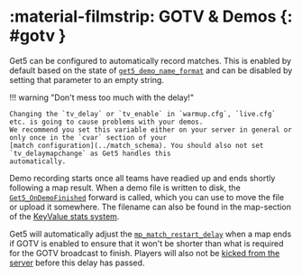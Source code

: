 # :material-filmstrip: GOTV & Demos {: #gotv }

Get5 can be configured to automatically record matches. This is enabled by default based on the state
of [`get5_demo_name_format`](../configuration/#get5_demo_name_format) and can be disabled by setting that parameter to
an empty string.

!!! warning "Don't mess too much with the delay!"

    Changing the `tv_delay` or `tv_enable` in `warmup.cfg`, `live.cfg` etc. is going to cause problems with your demos.
    We recommend you set this variable either on your server in general or only once in the `cvar` section of your
    [match configuration](../match_schema). You should also not set `tv_delaymapchange` as Get5 handles this
    automatically.

Demo recording starts once all teams have readied up and ends shortly following a map result. When a demo file is
written to disk, the [`Get5_OnDemoFinished`](events_and_forwards.md) forward is called, which you can use to move the
file or upload it somewhere. The filename can also be found in the map-section of the
[KeyValue stats system](../stats_system/#keyvalue).

Get5 will automatically adjust the [`mp_match_restart_delay`](https://totalcsgo.com/command/mpmatchrestartdelay) when a
map ends if GOTV is enabled to ensure that it won't be shorter than what is required for the GOTV broadcast to finish.
Players will also not be [kicked from the server](../configuration/#get5_kick_when_no_match_loaded) before this delay
has passed.

